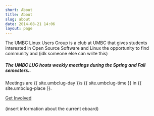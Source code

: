 ```yaml
---
short: About
title: About
slug: about
date: 2014-08-21 14:06
layout: page
---
```


The UMBC Linux Users Group is a club at UMBC that gives students interested in Open Source Software and Linux the opportunity to find community and (idk someone else can write this)


<div class="card" style="margin-top:1.2em;margin-bottom:1.2em;">
    <div class="card-body">
        <h5 class="card-title">The UMBC LUG hosts weekly meetings during the Spring and Fall semesters..</h5>
        <p class="card-text">Meetings are {{ site.umbclug-day }}s {{ site.umbclug-time }} in {{ site.umbclug-place }}.</p>
        <a href="/get-involved" class="btn btn-primary">Get Involved</a>
    </div>
</div>

(insert information about the current eboard)
